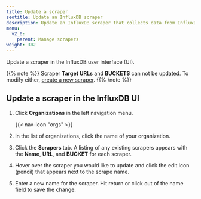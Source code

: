 ```yaml
---
title: Update a scraper
seotitle: Update an InfluxDB scraper
description: Update an InfluxDB scraper that collects data from InfluxDB or a remote endpoint.
menu:
  v2_0:
    parent: Manage scrapers
weight: 302
---
```


Update a scraper in the InfluxDB user interface (UI).

{{% note %}}
Scraper **Target URLs** and **BUCKETS** can not be updated.
To modify either, [create a new scraper](/v2.0/collect-data/scrape-data/manage-scrapers/create-a-scraper).
{{% /note %}}

## Update a scraper in the InfluxDB UI
1. Click **Organizations** in the left navigation menu.

    {{< nav-icon "orgs" >}}

2. In the list of organizations, click the name of your organization.
3. Click the **Scrapers** tab. A listing of any existing scrapers appears with the
   **Name**, **URL**, and **BUCKET** for each scraper.
4. Hover over the scraper you would like to update and click the edit icon (pencil)
   that appears next to the scrape name.
5. Enter a new name for the scraper. Hit return or click out of the name field to save the change.
